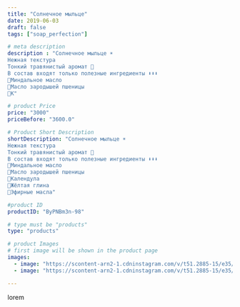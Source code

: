 ```yaml
---
title: "Солнечное мыльце"
date: 2019-06-03
draft: false
tags: ["soap_perfection"]

# meta description
description : "Солнечное мыльце ☀️
Нежная текстура
Тонкий травянистый аромат 🌿
В состав входят только полезные ингредиенты ⬇️⬇️⬇️
💎Миндальное масло
💎Масло зародышей пшеницы
💎К"

# product Price
price: "3000"
priceBefore: "3600.0"

# Product Short Description
shortDescription: "Солнечное мыльце ☀️
Нежная текстура
Тонкий травянистый аромат 🌿
В состав входят только полезные ингредиенты ⬇️⬇️⬇️
💎Миндальное масло
💎Масло зародышей пшеницы
💎Календула
💎Жёлтая глина
💎Эфирные масла"

#product ID
productID: "ByPNBm3n-98"

# type must be "products"
type: "products"

# product Images
# first image will be shown in the product page
images:
  - image: "https://scontent-arn2-1.cdninstagram.com/v/t51.2885-15/e35/60854219_564947474030154_3782042839500266929_n.jpg?se=7&tp=1&_nc_ht=scontent-arn2-1.cdninstagram.com&_nc_cat=106&_nc_ohc=vGbbmz9AIWAAX9MaaCe&ccb=7-4&oh=a8d51c06b053e3f15784a6826f84635c&oe=608206C4&ig_cache_key=MjA1NzkyMDgyOTIyOTcyODY0NQ%3D%3D.2-ccb7-4"
  - image: "https://scontent-arn2-1.cdninstagram.com/v/t51.2885-15/e35/60728003_2465728740317781_3656507135873954309_n.jpg?se=7&tp=1&_nc_ht=scontent-arn2-1.cdninstagram.com&_nc_cat=109&_nc_ohc=Cdfx2jRaRlEAX94Gm13&ccb=7-4&oh=ebcd43a89927511a5c67f429573404c7&oe=6082955F&ig_cache_key=MjA1NzkyMDgyOTIyMTI5NDQxMA%3D%3D.2-ccb7-4"

---
```

lorem
